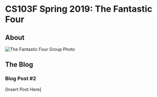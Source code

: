 # CS103F Spring 2019: The Fantastic Four




## About


![The Fantastic Four Group Photo]()

## The Blog

### Blog Post #2

[Insert Post Here]
